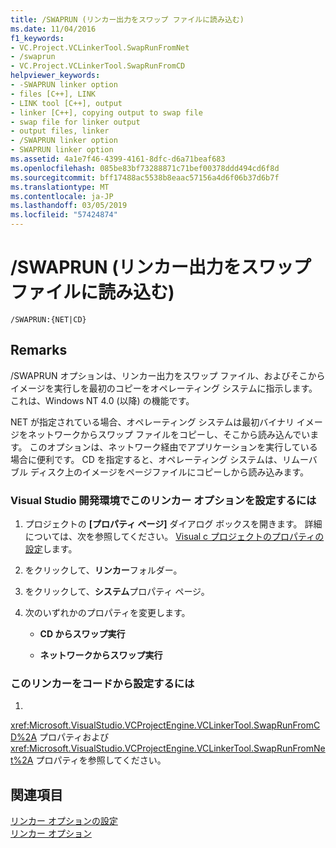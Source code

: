 ```yaml
---
title: /SWAPRUN (リンカー出力をスワップ ファイルに読み込む)
ms.date: 11/04/2016
f1_keywords:
- VC.Project.VCLinkerTool.SwapRunFromNet
- /swaprun
- VC.Project.VCLinkerTool.SwapRunFromCD
helpviewer_keywords:
- -SWAPRUN linker option
- files [C++], LINK
- LINK tool [C++], output
- linker [C++], copying output to swap file
- swap file for linker output
- output files, linker
- /SWAPRUN linker option
- SWAPRUN linker option
ms.assetid: 4a1e7f46-4399-4161-8dfc-d6a71beaf683
ms.openlocfilehash: 085be83bf73288871c71bef00378ddd494cd6f8d
ms.sourcegitcommit: bff17488ac5538b8eaac57156a4d6f06b37d6b7f
ms.translationtype: MT
ms.contentlocale: ja-JP
ms.lasthandoff: 03/05/2019
ms.locfileid: "57424874"
---
```

# <a name="swaprun-load-linker-output-to-swap-file"></a>/SWAPRUN (リンカー出力をスワップ ファイルに読み込む)

```
/SWAPRUN:{NET|CD}
```

## <a name="remarks"></a>Remarks

/SWAPRUN オプションは、リンカー出力をスワップ ファイル、およびそこからイメージを実行しを最初のコピーをオペレーティング システムに指示します。 これは、Windows NT 4.0 (以降) の機能です。

NET が指定されている場合、オペレーティング システムは最初バイナリ イメージをネットワークからスワップ ファイルをコピーし、そこから読み込んでいます。 このオプションは、ネットワーク経由でアプリケーションを実行している場合に便利です。 CD を指定すると、オペレーティング システムは、リムーバブル ディスク上のイメージをページファイルにコピーしから読み込みます。

### <a name="to-set-this-linker-option-in-the-visual-studio-development-environment"></a>Visual Studio 開発環境でこのリンカー オプションを設定するには

1. プロジェクトの **[プロパティ ページ]** ダイアログ ボックスを開きます。 詳細については、次を参照してください。 [Visual c プロジェクトのプロパティの設定](../../ide/working-with-project-properties.md)します。

1. をクリックして、**リンカー**フォルダー。

1. をクリックして、**システム**プロパティ ページ。

1. 次のいずれかのプロパティを変更します。

   - **CD からスワップ実行**

   - **ネットワークからスワップ実行**

### <a name="to-set-this-linker-option-programmatically"></a>このリンカーをコードから設定するには

1. 
  <xref:Microsoft.VisualStudio.VCProjectEngine.VCLinkerTool.SwapRunFromCD%2A> プロパティおよび <xref:Microsoft.VisualStudio.VCProjectEngine.VCLinkerTool.SwapRunFromNet%2A> プロパティを参照してください。

## <a name="see-also"></a>関連項目

[リンカー オプションの設定](../../build/reference/setting-linker-options.md)<br/>
[リンカー オプション](../../build/reference/linker-options.md)
